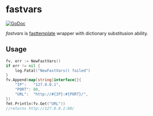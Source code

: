 # fastvars

[![GoDoc](https://godoc.org/github.com/DistSynth/fastvars?status.svg)](https://godoc.org/github.com/DistSynth/fastvars)

_fastvars_ is [fasttemplate](https://github.com/valyala/fasttemplate) wrapper with dictionary substitusion ability.

## Usage

```go
fv, err := NewFastVars()
if err != nil {
    log.Fatal("NewFastVars() failed")
}
fv.Append(map[string]interface{}{
	"IP":   "127.0.0.1",
	"PORT": 80,
	"URL":  "http://#{IP}:#{PORT}/",
})
fmt.Println(fv.Get("URL"))
//returns http://127.0.0.1:80/
```

